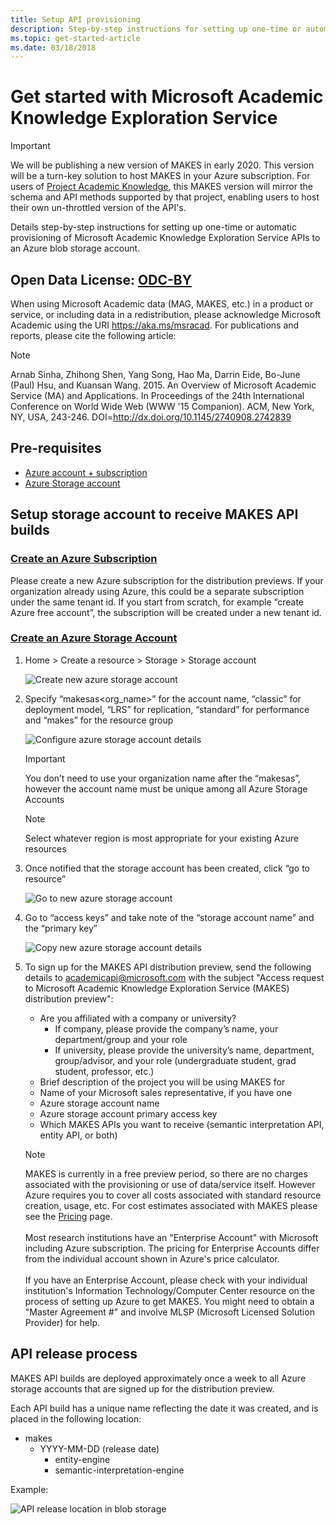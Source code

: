 ```yaml
---
title: Setup API provisioning
description: Step-by-step instructions for setting up one-time or automatic provisioning of Microsoft Academic Knowledge Exploration Service APIs to an Azure blob storage account
ms.topic: get-started-article
ms.date: 03/18/2018
---
```

# Get started with Microsoft Academic Knowledge Exploration Service

> [!IMPORTANT]
> We will be publishing a new version of MAKES in early 2020.  This version will be a turn-key solution to host MAKES in your Azure subscription.  For users of [Project Academic Knowledge](https://www.microsoft.com/research/project/academic-knowledge/), this MAKES version will mirror the schema and API methods supported by that project, enabling users to host their own un-throttled version of the API's.

Details step-by-step instructions for setting up one-time or automatic provisioning of Microsoft Academic Knowledge Exploration Service APIs to an Azure blob storage account.

## Open Data License: [ODC-BY](https://opendatacommons.org/licenses/by/1.0/)

When using Microsoft Academic data (MAG, MAKES, etc.) in a product or service, or including data in a redistribution, please acknowledge Microsoft Academic using the URI https://aka.ms/msracad. For publications and reports, please cite the following article:

> [!NOTE]
> Arnab Sinha, Zhihong Shen, Yang Song, Hao Ma, Darrin Eide, Bo-June (Paul) Hsu, and Kuansan Wang. 2015. An Overview of Microsoft Academic Service (MA) and Applications. In Proceedings of the 24th International Conference on World Wide Web (WWW '15 Companion). ACM, New York, NY, USA, 243-246. DOI=http://dx.doi.org/10.1145/2740908.2742839

## Pre-requisites

- [Azure account + subscription](https://azure.microsoft.com/get-started)
- [Azure Storage account](https://docs.microsoft.com/azure/storage/)

## Setup storage account to receive MAKES API builds

### [Create an Azure Subscription](https://azure.microsoft.com/get-started)

Please create a new Azure subscription for the distribution previews. If your organization already using Azure, this could be a separate subscription under the same tenant id. If you start from scratch, for example “create Azure free account”, the subscription will be created under a new tenant id.

### [Create an Azure Storage Account](https://docs.microsoft.com/azure/storage/common/storage-quickstart-create-account?tabs=portal)

1. Home > Create a resource > Storage > Storage account

    ![Create new azure storage account](media/create-azure-storage-account.png "Create new azure storage account")

2. Specify “makesas<org_name>” for the account name, “classic” for deployment model, “LRS” for replication, “standard” for performance and “makes” for the resource group

    ![Configure azure storage account details](media/create-azure-storage-account-configure.png "Configure azure storage account details")

    > [!IMPORTANT]
    > You don’t need to use your organization name after the “makesas”, however the account name must be unique among all Azure Storage Accounts

    > [!NOTE]
    > Select whatever region is most appropriate for your existing Azure resources

3. Once notified that the storage account has been created, click “go to resource”

    ![Go to new azure storage account](media/create-azure-storage-account-go-to.png "Go to new azure storage account")

4. Go to “access keys” and take note of the “storage account name” and the “primary key”

    ![Copy new azure storage account details](media/create-azure-storage-account-copy-details.png "Copy new azure storage account details")

5. To sign up for the MAKES API distribution preview, send the following details to <a href="mailto:academicapi@microsoft.com?subject=Access request to Microsoft Academic Knowledge Exploration Service (MAKES) distribution preview">academicapi@microsoft.com</a> with the subject "Access request to Microsoft Academic Knowledge Exploration Service (MAKES) distribution preview":

    - Are you affiliated with a company or university?
        - If company, please provide the company’s name, your department/group and your role
        - If university, please provide the university’s name, department, group/advisor, and your role (undergraduate student, grad student, professor, etc.)
    - Brief description of the project you will be using MAKES for
    - Name of your Microsoft sales representative, if you have one
    - Azure storage account name
    - Azure storage account primary access key
    - Which MAKES APIs you want to receive (semantic interpretation API, entity API, or both)

    > [!NOTE]
    > MAKES is currently in a free preview period, so there are no charges associated with the provisioning or use of data/service itself. However Azure requires you to cover all costs associated with standard resource creation, usage, etc. For cost estimates associated with MAKES please see the [Pricing](resources-pricing.md) page. <br/><br/>Most research institutions have an "Enterprise Account" with Microsoft including Azure subscription. The pricing for Enterprise Accounts differ from the individual account shown in Azure's price calculator. <br/><br/>If you have an Enterprise Account, please check with your individual institution's Information Technology/Computer Center resource on the process of setting up Azure to get MAKES. You might need to obtain a "Master Agreement #" and involve MLSP (Microsoft Licensed Solution Provider) for help.

## API release process

MAKES API builds are deployed approximately once a week to all Azure storage accounts that are signed up for the distribution preview.

Each API build has a unique name reflecting the date it was created, and is placed in the following location:

- makes
  - YYYY-MM-DD (release date)
    - entity-engine
    - semantic-interpretation-engine

Example:

![API release location in blob storage](media/api-release-location.png "API release location in blob storage")
